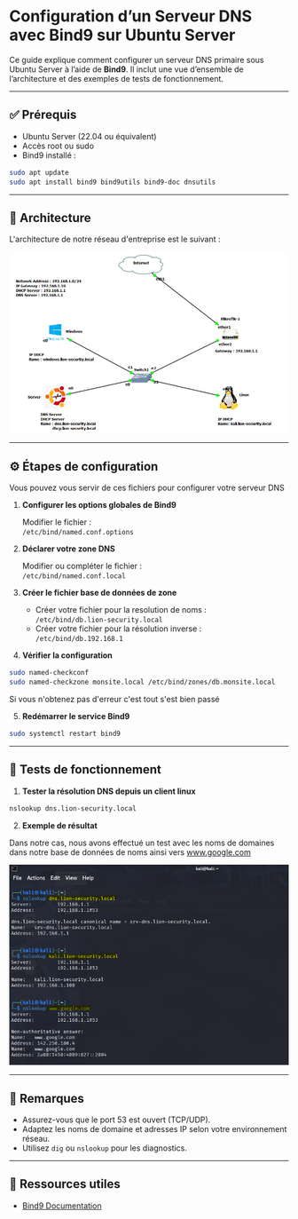 # Configuration d’un Serveur DNS avec Bind9 sur Ubuntu Server

Ce guide explique comment configurer un serveur DNS primaire sous Ubuntu Server à l’aide de **Bind9**. Il inclut une vue d’ensemble de l’architecture et des exemples de tests de fonctionnement.

---

## ✅ Prérequis

- Ubuntu Server (22.04 ou équivalent)
- Accès root ou sudo
- Bind9 installé :
  
```bash
sudo apt update
sudo apt install bind9 bind9utils bind9-doc dnsutils
```

---

## 🧭 Architecture

L'architecture de notre réseau d'entreprise est le suivant :

![Architecture du DNS](images/Architecture.png)

---

## ⚙️ Étapes de configuration

Vous pouvez vous servir de ces fichiers pour configurer votre serveur DNS

1. **Configurer les options globales de Bind9**

   Modifier le fichier :  
   `/etc/bind/named.conf.options`

2. **Déclarer votre zone DNS**

   Modifier ou compléter le fichier :  
   `/etc/bind/named.conf.local`

3. **Créer le fichier base de données de zone**

   - Créer votre fichier pour la resolution de noms :  
     `/etc/bind/db.lion-security.local`
   - Créer votre fichier pour la résolution inverse :
     `/etc/bind/db.192.168.1`

4. **Vérifier la configuration**

```bash
sudo named-checkconf
sudo named-checkzone monsite.local /etc/bind/zones/db.monsite.local
```
Si vous n'obtenez pas d'erreur c'est tout s'est bien passé

5. **Redémarrer le service Bind9**

```bash
sudo systemctl restart bind9
```

---

## 🧪 Tests de fonctionnement

1. **Tester la résolution DNS depuis un client linux**

```bash
nslookup dns.lion-security.local
```

2. **Exemple de résultat**

Dans notre cas, nous avons effectué un test avec les noms de domaines dans notre base de données de noms ainsi vers www.google.com

![Résultat test avec nslookup](images/dns.png)

---

## 📌 Remarques

- Assurez-vous que le port 53 est ouvert (TCP/UDP).
- Adaptez les noms de domaine et adresses IP selon votre environnement réseau.
- Utilisez `dig` ou `nslookup` pour les diagnostics.

---

## 🔗 Ressources utiles

- [Bind9 Documentation](https://bind9.readthedocs.io/)
